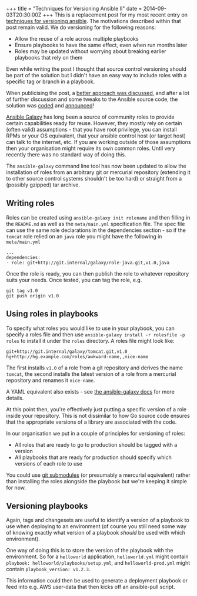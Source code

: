 +++
title = "Techniques for Versioning Ansible II"
date = 2014-09-03T20:30:00Z
+++
This is a replacement post for my most recent entry on 
[techniques for versioning ansible](/2014/08/11/techniques-for-versioning-ansible.html).
The motivations described within that post remain valid.
We do versioning for the following reasons:

* Allow the reuse of a role across multiple playbooks
* Ensure playbooks to have the same effect, even when run months later
* Roles may be updated without worrying about breaking earlier
  playbooks that rely on them

Even while writing the post I thought that source control versioning 
should be part of the solution but I didn't have an easy
way to include roles with a specific tag or branch in a playbook.

When publicising the post, a [better approach was discussed](https://groups.google.com/d/msg/ansible-project/TawjChwaV08/N04ukdTsrwMJ), 
and after a lot of further discussion and some tweaks to the
Ansible source code, the solution was [coded](https://github.com/ansible/ansible/pull/8600) and [announced](https://groups.google.com/d/msg/ansible-project/RMa1tp1N1JY/O9Sw0I6CvbwJ)!

[Ansible Galaxy](http://galaxy.ansible.com/) has long been a source 
of community roles to provide certain capabilities ready for reuse.
However, they mostly rely on certain (often valid) assumptions - that
you have root privilege, you can install RPMs or your OS equivalent, 
that your ansible control host (or target host) can talk to the internet, etc.
If you are working outside of those assumptions then your organisation
might require its own common roles. Until very recently there was no
standard way of doing this. 

The `ansible-galaxy` command line tool has now been updated to allow
the installation of roles from an arbitrary git or mercurial repository
(extending it to other source control systems shouldn't be too hard)
or straight from a (possibly gzipped) tar archive.

## Writing roles

Roles can be created using `ansible-galaxy init rolename` and 
then filling in the `README.md` as well as the
`meta/main.yml` specification file. The
spec file can use the same role declarations in the dependencies 
section - so if the `tomcat` role relied on an `java` role you 
might have the following in `meta/main.yml`

```
...
dependencies:
- role: git+http://git.internal/galaxy/role-java.git,v1.0,java
```

Once the role is ready, you can then publish the role to whatever
repository suits your needs. Once tested, you can tag the role,
e.g.

```
git tag v1.0
git push origin v1.0
```

## Using roles in playbooks

To specify what roles you would like to use in your playbook, you can
specify a roles file and then use 
`ansible-galaxy install -r rolesfile -p roles` to install it under the
`roles` directory. A roles file might look like:

```
git+http://git.internal/galaxy/tomcat.git,v1.0
hg+http://hg.example.com/roles/awkward-name,,nice-name
```

The first installs `v1.0` of a role from a git repository and derives
the name `tomcat`, the second installs the latest version of a role 
from a mercurial repository and renames it `nice-name`.

A YAML equivalent also exists - see [the ansible-galaxy docs](http://docs.ansible.com/galaxy.html#the-ansible-galaxy-command-line-tool) for more details.

At this point then, you're effectively just putting a specific version
of a role inside your repository. This is not dissimilar to how Go
source code ensures that the appropriate versions of a library are
associated with the code. 

In our organisation we put in a couple of principles for versioning of roles:

* All roles that are ready to go to production should be tagged with a version
* All playbooks that are ready for production should specify which versions of each role to use

You could use [git submodules](http://git-scm.com/book/en/Git-Tools-Submodules)
(or presumably a mercurial equivalent) rather than installing the roles 
alongside the playbook but we're keeping it simple for now.

## Versioning playbooks

Again, tags and changesets are useful to identify a version of a playbook
to use when deploying to an environment (of course you still need some
way of knowing exactly what version of a playbook *should* be used with
which environment). 

One way of doing this is to store the version of the playbook with 
the environment. So for a `helloworld` application, `helloworld.yml` might
contain `playbook: helloworld/playbooks/setup.yml`, 
and `helloworld-prod.yml` might contain `playbook_version: v1.2.3`.

This information could then be used to generate a deployment playbook or
feed into e.g. AWS user-data that then kicks off an ansible-pull script.
